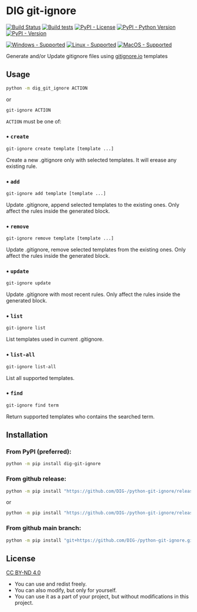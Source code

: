# DIG git-ignore
[![Build Status](https://img.shields.io/appveyor/build/DIG-/python-git-ignore/master?logo=appveyor&logoColor=dddddd)](https://ci.appveyor.com/project/DIG-/python-git-ignore/branch/master)
[![Build tests](https://img.shields.io/appveyor/tests/DIG-/python-git-ignore/master?logo=appveyor&logoColor=dddddd)](https://ci.appveyor.com/project/DIG-/python-git-ignore/branch/master)
[![PyPI - License](https://img.shields.io/pypi/l/dig-git-ignore?color=blue)](https://creativecommons.org/licenses/by-nd/4.0/)
[![PyPI - Python Version](https://img.shields.io/pypi/pyversions/dig-git-ignore)](https://pypi.org/project/dig-git-ignore/)
[![PyPI - Version](https://img.shields.io/pypi/v/dig-git-ignore)](https://pypi.org/project/dig-git-ignore/)

[![Windows - Supported](https://img.shields.io/badge/windows-supported-success?logo=windows&logoColor=dddddd)](#)
[![Linux - Supported](https://img.shields.io/badge/linux-supported-success?logo=linux&logoColor=dddddd)](#)
[![MacOS - Supported](https://img.shields.io/badge/macos-supported-success?logo=apple&logoColor=dddddd)](#)

Generate and/or Update gitignore files using [gitignore.io](https://gitignore.io/) templates

## Usage
```sh
python -m dig_git_ignore ACTION
```
or
```sh
git-ignore ACTION
```

`ACTION` must be one of:

### • `create`
```sh
git-ignore create template [template ...]
```
Create a new .gitignore only with selected templates. It will erease any existing rule.

### • `add`
```sh
git-ignore add template [template ...]
```
Update .gitignore, append selected templates to the existing ones. Only affect the rules inside the generated block.

### • `remove`
```sh
git-ignore remove template [template ...]
```
Update .gitignore, remove selected templates from the existing ones. Only affect the rules inside the generated block.

### • `update`
```sh
git-ignore update
```
Update .gitignore with most recent rules. Only affect the rules inside the generated block.

### • `list`
```sh
git-ignore list
```
List templates used in current .gitignore.

### • `list-all`
```sh
git-ignore list-all
```
List all supported templates.

### • `find`
```sh
git-ignore find term
```
Return supported templates who contains the searched term.

## Installation
### From PyPI (preferred):
``` sh
python -m pip install dig-git-ignore
```
### From github release:
``` sh
python -m pip install "https://github.com/DIG-/python-git-ignore/releases/download/1.0.2/dig_git_ignore-1.0.2-py3-none-any.whl"
```
or
``` sh
python -m pip install "https://github.com/DIG-/python-git-ignore/releases/download/1.0.2/dig_git_ignore.tar.gz"
```

### From github main branch:
``` sh
python -m pip install "git+https://github.com/DIG-/python-git-ignore.git@master#egg=dig_git_ignore"
```

## License
[CC BY-ND 4.0](https://creativecommons.org/licenses/by-nd/4.0/)

- You can use and redist freely.
- You can also modify, but only for yourself.
- You can use it as a part of your project, but without modifications in this project.